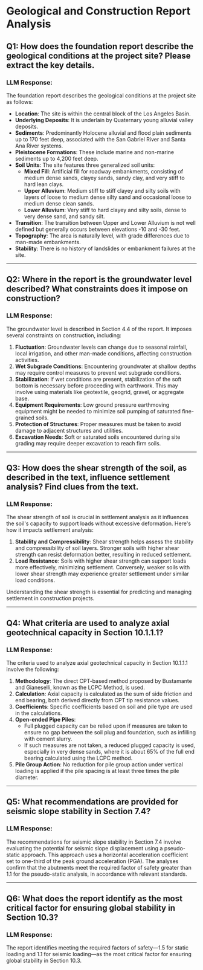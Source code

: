 # Geological and Construction Report Analysis

## Q1: How does the foundation report describe the geological conditions at the project site? Please extract the key details.

### LLM Response:
The foundation report describes the geological conditions at the project site as follows:

- **Location**: The site is within the central block of the Los Angeles Basin.
- **Underlying Deposits**: It is underlain by Quaternary young alluvial valley deposits.
- **Sediments**: Predominantly Holocene alluvial and flood plain sediments up to 170 feet deep, associated with the San Gabriel River and Santa Ana River systems.
- **Pleistocene Formations**: These include marine and non-marine sediments up to 4,200 feet deep.
- **Soil Units**: The site features three generalized soil units:
  - **Mixed Fill**: Artificial fill for roadway embankments, consisting of medium dense sands, clayey sands, sandy clay, and very stiff to hard lean clays.
  - **Upper Alluvium**: Medium stiff to stiff clayey and silty soils with layers of loose to medium dense silty sand and occasional loose to medium dense clean sands.
  - **Lower Alluvium**: Very stiff to hard clayey and silty soils, dense to very dense sand, and sandy silt.
- **Transition**: The transition between Upper and Lower Alluvium is not well defined but generally occurs between elevations -10 and -30 feet.
- **Topography**: The area is naturally level, with grade differences due to man-made embankments.
- **Stability**: There is no history of landslides or embankment failures at the site.

---

## Q2: Where in the report is the groundwater level described? What constraints does it impose on construction?

### LLM Response:
The groundwater level is described in Section 4.4 of the report. It imposes several constraints on construction, including:

1. **Fluctuation**: Groundwater levels can change due to seasonal rainfall, local irrigation, and other man-made conditions, affecting construction activities.
2. **Wet Subgrade Conditions**: Encountering groundwater at shallow depths may require control measures to prevent wet subgrade conditions.
3. **Stabilization**: If wet conditions are present, stabilization of the soft bottom is necessary before proceeding with earthwork. This may involve using materials like geotextile, geogrid, gravel, or aggregate base.
4. **Equipment Requirements**: Low ground pressure earthmoving equipment might be needed to minimize soil pumping of saturated fine-grained soils.
5. **Protection of Structures**: Proper measures must be taken to avoid damage to adjacent structures and utilities.
6. **Excavation Needs**: Soft or saturated soils encountered during site grading may require deeper excavation to reach firm soils.

---

## Q3: How does the shear strength of the soil, as described in the text, influence settlement analysis? Find clues from the text.

### LLM Response:
The shear strength of soil is crucial in settlement analysis as it influences the soil's capacity to support loads without excessive deformation. Here's how it impacts settlement analysis:

1. **Stability and Compressibility**: Shear strength helps assess the stability and compressibility of soil layers. Stronger soils with higher shear strength can resist deformation better, resulting in reduced settlement.
2. **Load Resistance**: Soils with higher shear strength can support loads more effectively, minimizing settlement. Conversely, weaker soils with lower shear strength may experience greater settlement under similar load conditions.

Understanding the shear strength is essential for predicting and managing settlement in construction projects.

---

## Q4: What criteria are used to analyze axial geotechnical capacity in Section 10.1.1.1?

### LLM Response:
The criteria used to analyze axial geotechnical capacity in Section 10.1.1.1 involve the following:

1. **Methodology**: The direct CPT-based method proposed by Bustamante and Gianeselli, known as the LCPC Method, is used.
2. **Calculation**: Axial capacity is calculated as the sum of side friction and end bearing, both derived directly from CPT tip resistance values.
3. **Coefficients**: Specific coefficients based on soil and pile type are used in the calculations.
4. **Open-ended Pipe Piles**: 
   - Full plugged capacity can be relied upon if measures are taken to ensure no gap between the soil plug and foundation, such as infilling with cement slurry.
   - If such measures are not taken, a reduced plugged capacity is used, especially in very dense sands, where it is about 65% of the full end bearing calculated using the LCPC method.
5. **Pile Group Action**: No reduction for pile group action under vertical loading is applied if the pile spacing is at least three times the pile diameter.

---

## Q5: What recommendations are provided for seismic slope stability in Section 7.4?

### LLM Response:
The recommendations for seismic slope stability in Section 7.4 involve evaluating the potential for seismic slope displacement using a pseudo-static approach. This approach uses a horizontal acceleration coefficient set to one-third of the peak ground acceleration (PGA). The analyses confirm that the abutments meet the required factor of safety greater than 1.1 for the pseudo-static analysis, in accordance with relevant standards.

---

## Q6: What does the report identify as the most critical factor for ensuring global stability in Section 10.3?

### LLM Response:
The report identifies meeting the required factors of safety—1.5 for static loading and 1.1 for seismic loading—as the most critical factor for ensuring global stability in Section 10.3.
